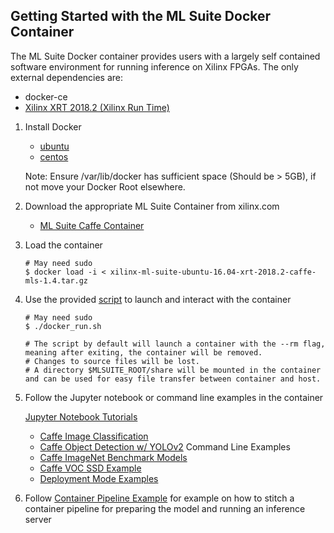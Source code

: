 ## Getting Started with the ML Suite Docker Container
The ML Suite Docker container provides users with a largely self contained software environment for running inference on Xilinx FPGAs.
The only external dependencies are:  
- docker-ce
- [Xilinx XRT 2018.2 (Xilinx Run Time)](xrt.md)

1. Install Docker 
   
   - [ubuntu](https://docs.docker.com/install/linux/docker-ce/ubuntu/#install-docker-ce)  
   - [centos](https://docs.docker.com/install/linux/docker-ce/centos/#install-docker-ce)
     
   Note: Ensure /var/lib/docker has sufficient space (Should be > 5GB), if not move your Docker Root elsewhere.  
   
2. Download the appropriate ML Suite Container from xilinx.com
  
   - [ML Suite Caffe Container](https://www.xilinx.com/member/forms/download/eula-xef.html?filename=xilinx-ml-suite-ubuntu-16.04-xrt-2018.2-caffe-mls-1.4.tar.gz)
   
3. Load the container
   ```
   # May need sudo
   $ docker load -i < xilinx-ml-suite-ubuntu-16.04-xrt-2018.2-caffe-mls-1.4.tar.gz
   ```
   
4. Use the provided [script](../docker_run.sh) to launch and interact with the container
   ```
   # May need sudo
   $ ./docker_run.sh
  
   # The script by default will launch a container with the --rm flag, meaning after exiting, the container will be removed. 
   # Changes to source files will be lost.
   # A directory $MLSUITE_ROOT/share will be mounted in the container and can be used for easy file transfer between container and host.
   ```
  
5. Follow the Jupyter notebook or command line examples in the container

   [Jupyter Notebook Tutorials](../notebooks/README.md)
   - [Caffe Image Classification](../notebooks/image_classification_caffe.ipynb)
   - [Caffe Object Detection w/ YOLOv2](../notebooks/object_detection_yolov2.ipynb)
   Command Line Examples
   - [Caffe ImageNet Benchmark Models](../examples/caffe/README.md)
   - [Caffe VOC SSD Example](../examples/caffe/ssd-detect/README.md)
   - [Deployment Mode Examples](../examples/deployment_modes/README.md) 

6. Follow [Container Pipeline Example](container_pipeline.md) for example on how to stitch a container pipeline for preparing the model and running an inference server   
